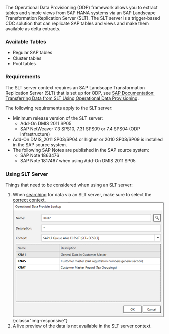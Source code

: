 
The Operational Data Provisioning (ODP) framework allows you to extract tables and simple views from SAP HANA systems via an SAP Landscape Transformation Replication Server (SLT).
The SLT server is a trigger-based CDC solution that can replicate SAP tables and views and make them available as delta extracts.

### Available Tables

- Regular SAP tables
- Cluster tables
- Pool tables

### Requirements

The SLT server context requires an SAP Landscape Transformation Replication Server (SLT) that is set up for ODP, see [SAP Documentation: Transferring Data from SLT Using Operational Data Provisioning](https://help.sap.com/docs/SAP_NETWEAVER_750/ccc9cdbdc6cd4eceaf1e5485b1bf8f4b/6ca2eb9870c049159de25831d3269f3f.html?locale=en-US).

The following requirements apply to the SLT server:
- Minimum release version of the SLT server:
	- Add-On DMIS 2011 SP05 
	- SAP NetWeaver 7.3 SPS10, 7.31 SPS09 or 7.4 SPS04 (ODP infrastructure)
- Add-On DMIS_2011 SP03/SP04 or higher or 2010 SP08/SP09 is installed in the SAP source system.
- The following SAP Notes are published in the SAP source system: 
	- SAP Note 1863476 
	- SAP Note 1817467 when using Add-On DMIS 2011 SP05

### Using SLT Server

Things that need to be considered when using an SLT server:
1. When [searching](./odp-define) for data via an SLT server, make sure to select the correct context. 
![ODP SLT-Server](/img/content/odp/odp-component-slt-server.png){:class="img-responsive"}
2. A live preview of the data is not available in the SLT server context. 

<!---
2. The **Delta Update** option is selected by default. The full data load is not available when using an SLT server.
-->


